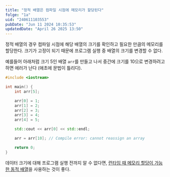 ```yaml
---
title: "정적 배열은 컴파일 시점에 메모리가 할당된다"
folge: "1a"
uid: "240611103553"
pubDate: "Jun 11 2024 10:35:53"
updatedDate: "April 26 2025 13:50"
---
```


정적 배열의 경우 컴파일 시점에 해당 배열의 크기를 확인하고 필요한 만큼의 메모리를 할당한다. 크기가 고정이 되기 때문에 프로그램 실행 중 배열의 크기를 변경할 수 없다.

예를들어 아래처럼 크기 5인 배열 `arr`를 만들고 나서 중간에 크기를 10으로 변경하려고 하면 에러가 난다 (애초에 문법이 틀리다).
```cpp
#include <iostream>

int main() {
	int arr[5];

	arr[0] = 1;
	arr[1] = 2;
	arr[2] = 3;
	arr[3] = 4;
	arr[4] = 5;

	std::cout << arr[0] << std::endl;

	arr = arr[10]; // Compile error: cannot reassign an array

	return 0;
}
```

데이터 크기에 대해 프로그램 실행 전까지 알 수 없다면, [런타임 때 메모리 할당이 가능한 동적 배열](/note/250101052312)을 사용하는 것이 좋다.